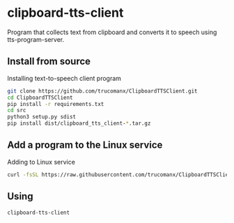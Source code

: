 # clipboard-tts-client

Program that collects text from clipboard and converts it to speech using tts-program-server.

## Install from source
Installing text-to-speech client program

```bash
git clone https://github.com/trucomanx/ClipboardTTSClient.git
cd ClipboardTTSClient
pip install -r requirements.txt
cd src
python3 setup.py sdist
pip install dist/clipboard_tts_client-*.tar.gz
```

## Add a program to the Linux service
Adding to Linux service

```bash
curl -fsSL https://raw.githubusercontent.com/trucomanx/ClipboardTTSClient/main/install_linux_service.sh | sh
```
## Using


```bash
clipboard-tts-client
```

